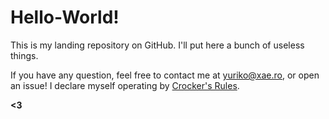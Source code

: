 Hello-World!
============

This is my landing repository on GitHub. I'll put here a bunch of useless things.

If you have any question, feel free to contact me at <yuriko@xae.ro>, or open an issue! I declare myself operating by [Crocker's Rules][Crocker].

**<3**

[Crocker]: http://sl4.org/crocker.html "Crocker's Rules"